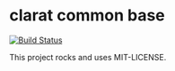 clarat common base
==================

[![Build Status](https://travis-ci.org/clarat-org/clarat_base.svg?branch=master)](https://travis-ci.org/clarat-org/clarat_base)

This project rocks and uses MIT-LICENSE.
